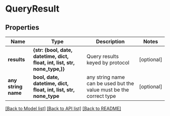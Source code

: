 # QueryResult


## Properties
Name | Type | Description | Notes
------------ | ------------- | ------------- | -------------
**results** | **{str: (bool, date, datetime, dict, float, int, list, str, none_type,)}** | Query results keyed by protocol | [optional] 
**any string name** | **bool, date, datetime, dict, float, int, list, str, none_type** | any string name can be used but the value must be the correct type | [optional]

[[Back to Model list]](../README.md#documentation-for-models) [[Back to API list]](../README.md#documentation-for-api-endpoints) [[Back to README]](../README.md)


